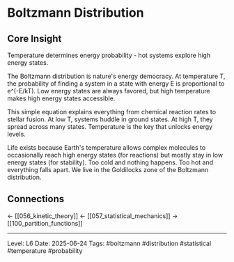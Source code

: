 # Boltzmann Distribution

## Core Insight
Temperature determines energy probability - hot systems explore high energy states.

The Boltzmann distribution is nature's energy democracy. At temperature T, the probability of finding a system in a state with energy E is proportional to e^(-E/kT). Low energy states are always favored, but high temperature makes high energy states accessible.

This simple equation explains everything from chemical reaction rates to stellar fusion. At low T, systems huddle in ground states. At high T, they spread across many states. Temperature is the key that unlocks energy levels.

Life exists because Earth's temperature allows complex molecules to occasionally reach high energy states (for reactions) but mostly stay in low energy states (for stability). Too cold and nothing happens. Too hot and everything falls apart. We live in the Goldilocks zone of the Boltzmann distribution.

## Connections
← [[056_kinetic_theory]]
← [[057_statistical_mechanics]]
→ [[100_partition_functions]]

---
Level: L6
Date: 2025-06-24
Tags: #boltzmann #distribution #statistical #temperature #probability